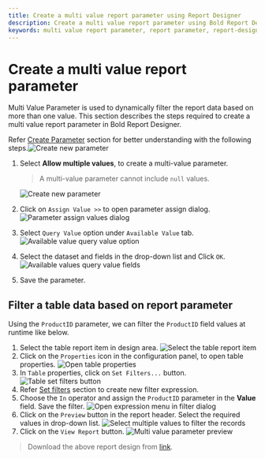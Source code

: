 ```yaml
---
title: Create a multi value report parameter using Report Designer
description: Create a multi value report parameter using Bold Report Designer, to modify the existing parameter properties in the RDL reports.
keywords: multi value report parameter, report parameter, report-designer, parameters
---
```


# Create a multi value report parameter

Multi Value Parameter is used to dynamically filter the report data based on more than one value. This section describes the steps required to create a multi value report parameter in Bold Report Designer.

Refer [Create Parameter](./../../report-parameters/add/#create-parameter) section for better understanding with the following steps.![Create new parameter](/static/assets/on-premise/images/report-designer/report-parameters/add-report-parameter/create-new-parameter.png '#width=540px')

1. Select **Allow multiple values**, to create a multi-value parameter.
   > A multi-value parameter cannot include `null` values.

   ![Create new parameter](/static/assets/on-premise/images/report-designer/report-parameters/add-report-parameter/enable-allow-multiple-values-option.png '#width=540px')
2. Click on `Assign Value >>` to open parameter assign dialog.
![Parameter assign values dialog](/static/assets/on-premise/images/report-designer/report-parameters/add-report-parameter/parameter-assign-values-dialog.png '#width=540px')
3. Select `Query Value` option under `Available Value` tab.
![Available value query value option](/static/assets/on-premise/images/report-designer/report-parameters/add-report-parameter/available-value-query-value-option.png '#width=540px')
4. Select the dataset and fields in the drop-down list and Click `OK`.
![Available values query value fields](/static/assets/on-premise/images/report-designer/report-parameters/add-report-parameter/available-values-query-value-fields.png '#width=540px')
5. Save the parameter.

## Filter a table data based on report parameter

Using the `ProductID` parameter, we can filter the `ProductID` field values at runtime like below.

1. Select the table report item in design area.
![Select the table report item](/static/assets/on-premise/images/report-designer/report-parameters/add-report-parameter/select-table-report-item.png '#width=540px')
2. Click on the `Properties` icon in the configuration panel, to open table properties.
![Open table properties](/static/assets/on-premise/images/report-designer/report-parameters/add-report-parameter/properties-icon-to-open-table-properties.png '#width=540px')
3. In `Table` properties, click on `Set Filters...` button.
![Table set filters button](/static/assets/on-premise/images/report-designer/report-parameters/add-report-parameter/table-set-filters-button.png '#width=540px')
4. Refer [Set filters](./../../compose-report/filter-data/) section to create new filter expression.
5. Choose the `In` operator and assign the `ProductID` parameter in the **Value** field. Save the filter.
![Open expression menu in filter dialog](/static/assets/on-premise/images/report-designer/report-parameters/add-report-parameter/add-filter-condition.png '#width=540px')
6. Click on the `Preview` button in the report header. Select the required values in drop-down list.
![Select multiple values to filter the records](/static/assets/on-premise/images/report-designer/report-parameters/add-report-parameter/select-multiple-value-in-parameter.png '#width=540px')
7. Click on the `View Report` button.
 ![Multi value parameter preview](/static/assets/on-premise/images/report-designer/report-parameters/add-report-parameter/multi-value-parameter-preview-output.png '#width=540px')

> Download the above report design from [link](https://github.com/boldreports/resources/tree/master/docs/report-designer/report-parameters/create-multi-value-parameter.rdl).